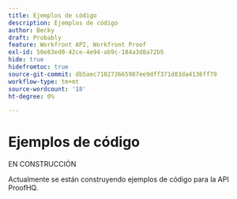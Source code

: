 ```yaml
---
title: Ejemplos de código
description: Ejemplos de código
author: Becky
draft: Probably
feature: Workfront API, Workfront Proof
exl-id: 50e83ed0-42ce-4e94-ab9c-184a3d8a72b5
hide: true
hidefromtoc: true
source-git-commit: db5aec710273665987ee9dff371d83da4136ff79
workflow-type: tm+mt
source-wordcount: '18'
ht-degree: 0%

---
```


# Ejemplos de código

EN CONSTRUCCIÓN

Actualmente se están construyendo ejemplos de código para la API ProofHQ.
